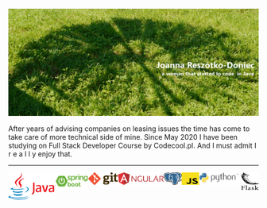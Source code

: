 
![alt text][logo]

[logo]: https://github.com/rivienne8/rivienne8/blob/main/logoMe2.jpg "Logo"

After years of advising companies  on leasing issues the time has come to take care of more technical side of mine. Since May 2020
I have been studying on Full Stack Developer Course by Codecool.pl. And I must admit  I    r e a l l y   enjoy that.


*****
<div style="display: flex; marging-right: 2px; align-itmes: center; justify-content: center;" >
<img height="55" style="flex : 1"  src="https://github.com/rivienne8/rivienne8/blob/main/Java_horizontal.png" alt-text="java">
<img height="35" style="flex : 1; top: 15px;" src="https://github.com/rivienne8/rivienne8/blob/main/spring.png" alt-text="spring">
  <img height="25" style="flex : 1; top: 15px;" src="https://github.com/rivienne8/rivienne8/blob/main/git.png" alt-text="git">
  <img height="25" style="flex : 1; top: 15px;" src="https://github.com/rivienne8/rivienne8/blob/main/angular.png" alt-text="angular">
  <img height="25" style="flex : 1; top: 15px;" src="https://github.com/rivienne8/rivienne8/blob/main/postgres2.png" alt-text="postgres">
  <img height="25" style="flex : 1; top: 15px;" src="https://github.com/rivienne8/rivienne8/blob/main/js.png" alt-text="js">
  <img height="25" style="flex : 1; top: 15px;" src="https://github.com/rivienne8/rivienne8/blob/main/python.jpg" alt-text="python">
  <img height="35" style="flex : 1; top: 15px;" src="https://github.com/rivienne8/rivienne8/blob/main/flask.png" alt-text="flask">
                                                                                                            </div>
                                                                                                           


